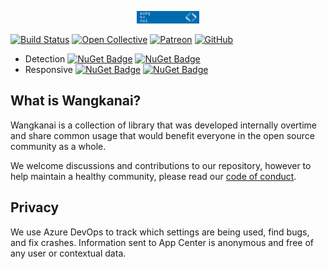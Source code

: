 <p align="center">
  <img alt="Files Logo" src="asset/wangkanai-banner.svg?sanitize=true" width="100px" />
</p>


[![Build Status](https://dev.azure.com/wangkanai/GitHub/_apis/build/status/wangkanai?branchName=main)](https://dev.azure.com/wangkanai/GitHub/_build/latest?definitionId=20&branchName=main)
[![Open Collective](https://img.shields.io/badge/open%20collective-support%20me-3385FF.svg)](https://opencollective.com/wangkanai)
[![Patreon](https://img.shields.io/badge/patreon-support%20me-d9643a.svg)](https://www.patreon.com/wangkanai)
[![GitHub](https://img.shields.io/github/license/wangkanai/detection)](https://github.com/wangkanai/Detection/blob/dev/LICENSE)

- Detection [![NuGet Badge](https://buildstats.info/nuget/wangkanai.detection)](https://www.nuget.org/packages/wangkanai.detection)
  [![NuGet Badge](https://buildstats.info/nuget/wangkanai.detection?includePreReleases=true)](https://www.nuget.org/packages/wangkanai.detection)
- Responsive [![NuGet Badge](https://buildstats.info/nuget/wangkanai.responsive)](https://www.nuget.org/packages/wangkanai.responsive)
  [![NuGet Badge](https://buildstats.info/nuget/wangkanai.responsive?includePreReleases=true)](https://www.nuget.org/packages/wangkanai.responsive)

## What is Wangkanai?

Wangkanai is a collection of library that was developed internally overtime and share common usage that would benefit everyone in the open source community as a whole.

We welcome discussions and contributions to our repository, however to help maintain a healthy community, please read our [code of conduct](https://github.com/wangkanai/wangkanai/blob/main/CODE_OF_CONDUCT.md).

## Privacy
We use Azure DevOps to track which settings are being used, find bugs, and fix crashes. Information sent to App Center is anonymous and free of any user or contextual data.

